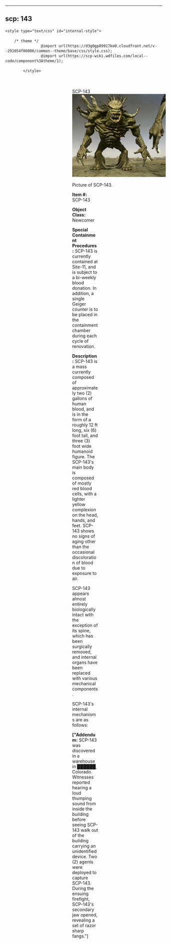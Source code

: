 
---
scp: 143
---

<head>
    <title>143 - SCP Foundation</title>
    
    <style type="text/css" id="internal-style">
                
        /* theme */
                    @import url(https://d3g0gp89917ko0.cloudfront.net/v--291054f06006/common--theme/base/css/style.css);
                    @import url(https://scp-wiki.wdfiles.com/local--code/component%3Atheme/1);
            
            </style>
<style>
iframe.scpnet-interwiki-frame { height: 0; }
</style>

</head>

<div id="main-content" style="margin: 50px 206px 20px 215px;">
<div id="action-area-top"></div>
<div id="page-title">SCP-143</div>
<div id="page-content">
<div style="text-align: right;"></div>
<div class="scp-image-block block-right" style="width:300px;"><img src="https://raw.githubusercontent.com/lucmaki/this-scp-does-not-exist/main/imgs/143.png" style="width:300px;" alt="143.jpg" class="image">
<div class="scp-image-caption" style="width:300px;">
<p>Picture of SCP-143.</p>
</div>
</div>
<p><strong>Item #:</strong> SCP-143</p>
<p><strong>Object Class:</strong> Newcomer</p>
<p><strong>Special Containment Procedures:</strong> SCP-143 is currently contained at Site-11, and is subject to a bi-weekly blood donation. In addition, a single Geiger counter is to be placed in the containment chamber during each cycle of renovation.</p>
<p><strong>Description:</strong> SCP-143 is a mass currently composed of approximately two (2) gallons of human blood, and is in the form of a roughly 12 ft long, six (6) foot tall, and three (3) foot wide humanoid figure. The SCP-143's main body is composed of mostly red blood cells, with a lighter yellow complexion on the head, hands, and feet. SCP-143 shows no signs of aging other than the occasional discoloration of blood due to exposure to air.</p><p>SCP-143 appears almost entirely biologically intact with the exception of its spine, which has been surgically removed, and internal organs have been replaced with various mechanical components.</p><p>SCP-143's internal mechanisms are as follows:</p>
<p> <strong>["Addendum:</strong> SCP-143 was discovered in a warehouse in ██████, Colorado. Witnesses reported hearing a loud thumping sound from inside the building before seeing SCP-143 walk out of the building carrying an unidentified device. Two (2) agents were deployed to capture SCP-143. During the ensuing firefight, SCP-143's secondary jaw opened, revealing a set of razor sharp fangs."]</p>

<div class="footer-wikiwalk-nav">
<div style="text-align: center;">
</div>
</div>
</div>
</div>
</div>